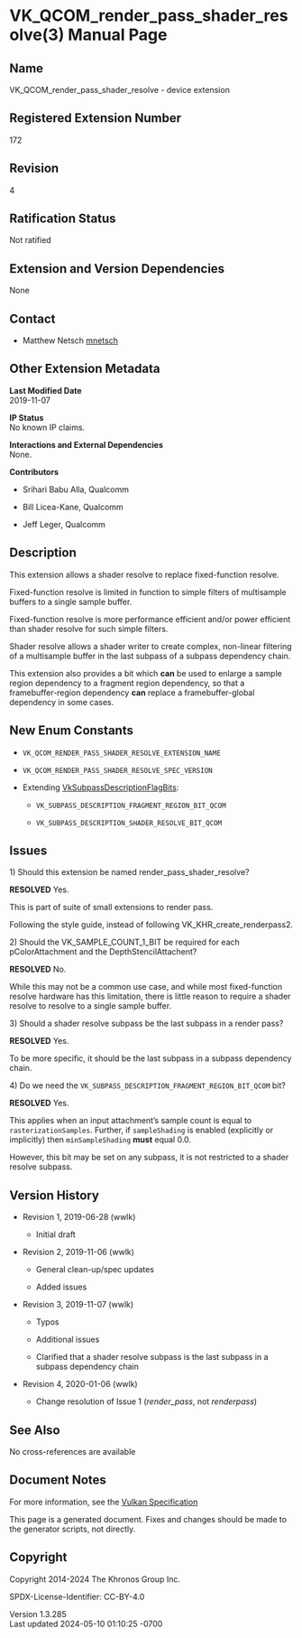 # VK_QCOM_render_pass_shader_resolve(3) Manual Page

## Name

VK_QCOM_render_pass_shader_resolve - device extension



## <a href="#_registered_extension_number" class="anchor"></a>Registered Extension Number

172

## <a href="#_revision" class="anchor"></a>Revision

4

## <a href="#_ratification_status" class="anchor"></a>Ratification Status

Not ratified

## <a href="#_extension_and_version_dependencies" class="anchor"></a>Extension and Version Dependencies

None

## <a href="#_contact" class="anchor"></a>Contact

- Matthew Netsch <a
  href="https://github.com/KhronosGroup/Vulkan-Docs/issues/new?body=%5BVK_QCOM_render_pass_shader_resolve%5D%20@mnetsch%0A*Here%20describe%20the%20issue%20or%20question%20you%20have%20about%20the%20VK_QCOM_render_pass_shader_resolve%20extension*"
  target="_blank" rel="nofollow noopener"><em></em>mnetsch</a>

## <a href="#_other_extension_metadata" class="anchor"></a>Other Extension Metadata

**Last Modified Date**  
2019-11-07

**IP Status**  
No known IP claims.

**Interactions and External Dependencies**  
None.

**Contributors**  
- Srihari Babu Alla, Qualcomm

- Bill Licea-Kane, Qualcomm

- Jeff Leger, Qualcomm

## <a href="#_description" class="anchor"></a>Description

This extension allows a shader resolve to replace fixed-function
resolve.

Fixed-function resolve is limited in function to simple filters of
multisample buffers to a single sample buffer.

Fixed-function resolve is more performance efficient and/or power
efficient than shader resolve for such simple filters.

Shader resolve allows a shader writer to create complex, non-linear
filtering of a multisample buffer in the last subpass of a subpass
dependency chain.

This extension also provides a bit which **can** be used to enlarge a
sample region dependency to a fragment region dependency, so that a
framebuffer-region dependency **can** replace a framebuffer-global
dependency in some cases.

## <a href="#_new_enum_constants" class="anchor"></a>New Enum Constants

- `VK_QCOM_RENDER_PASS_SHADER_RESOLVE_EXTENSION_NAME`

- `VK_QCOM_RENDER_PASS_SHADER_RESOLVE_SPEC_VERSION`

- Extending
  [VkSubpassDescriptionFlagBits](https://registry.khronos.org/vulkan/specs/1.3-extensions/man/html/VkSubpassDescriptionFlagBits.html):

  - `VK_SUBPASS_DESCRIPTION_FRAGMENT_REGION_BIT_QCOM`

  - `VK_SUBPASS_DESCRIPTION_SHADER_RESOLVE_BIT_QCOM`

## <a href="#_issues" class="anchor"></a>Issues

1\) Should this extension be named render_pass_shader_resolve?

**RESOLVED** Yes.

This is part of suite of small extensions to render pass.

Following the style guide, instead of following
VK_KHR_create_renderpass2.

2\) Should the VK_SAMPLE_COUNT_1_BIT be required for each
pColorAttachment and the DepthStencilAttachent?

**RESOLVED** No.

While this may not be a common use case, and while most fixed-function
resolve hardware has this limitation, there is little reason to require
a shader resolve to resolve to a single sample buffer.

3\) Should a shader resolve subpass be the last subpass in a render
pass?

**RESOLVED** Yes.

To be more specific, it should be the last subpass in a subpass
dependency chain.

4\) Do we need the `VK_SUBPASS_DESCRIPTION_FRAGMENT_REGION_BIT_QCOM`
bit?

**RESOLVED** Yes.

This applies when an input attachment’s sample count is equal to
`rasterizationSamples`. Further, if `sampleShading` is enabled
(explicitly or implicitly) then `minSampleShading` **must** equal 0.0.

However, this bit may be set on any subpass, it is not restricted to a
shader resolve subpass.

## <a href="#_version_history" class="anchor"></a>Version History

- Revision 1, 2019-06-28 (wwlk)

  - Initial draft

- Revision 2, 2019-11-06 (wwlk)

  - General clean-up/spec updates

  - Added issues

- Revision 3, 2019-11-07 (wwlk)

  - Typos

  - Additional issues

  - Clarified that a shader resolve subpass is the last subpass in a
    subpass dependency chain

- Revision 4, 2020-01-06 (wwlk)

  - Change resolution of Issue 1 (*render_pass*, not *renderpass*)

## <a href="#_see_also" class="anchor"></a>See Also

No cross-references are available

## <a href="#_document_notes" class="anchor"></a>Document Notes

For more information, see the <a
href="https://registry.khronos.org/vulkan/specs/1.3-extensions/html/vkspec.html#VK_QCOM_render_pass_shader_resolve"
target="_blank" rel="noopener">Vulkan Specification</a>

This page is a generated document. Fixes and changes should be made to
the generator scripts, not directly.

## <a href="#_copyright" class="anchor"></a>Copyright

Copyright 2014-2024 The Khronos Group Inc.

SPDX-License-Identifier: CC-BY-4.0

Version 1.3.285  
Last updated 2024-05-10 01:10:25 -0700
